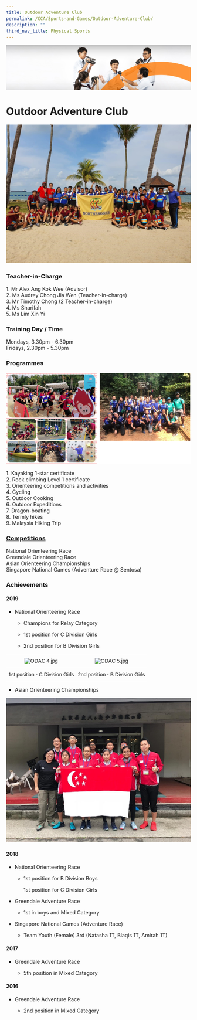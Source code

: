 ```yaml
---
title: Outdoor Adventure Club
permalink: /CCA/Sports-and-Games/Outdoor-Adventure-Club/
description: ""
third_nav_title: Physical Sports
---
```

![](/images/cca.jpg)

Outdoor Adventure Club
======================

![](/images/ODAC%201.jpeg)

### Teacher-in-Charge

1\.  Mr Alex Ang Kok Wee (Advisor) <br>
2\.  Ms Audrey Chong Jia Wen (Teacher-in-charge) <br>
3\.  Mr Timothy Chong (2 Teacher-in-charge) <br>
4\.  Ms Sharifah <br>
5\.  Ms Lim Xin Yi

### Training Day / Time

Mondays, 3.30pm - 6.30pm  
Fridays, 2.30pm - 5.30pm  

### Programmes


![](/images/ODAC--.png)


1\.   Kayaking 1-star certificate <br>
2\.  Rock climbing Level 1 certificate <br>
3\.  Orienteering competitions and activities <br>
4\.  Cycling <br>
5\.  Outdoor Cooking <br>
6\.  Outdoor Expeditions <br>
7\.  Dragon-boating <br>
8\.  Termly hikes <br>
9\.  Malaysia Hiking Trip

  

### <u>Competitions</u>

National Orienteering Race <br>
Greendale Orienteering Race <br>
Asian Orienteering Championships <br>
Singapore National Games (Adventure Race @ Sentosa)

### Achievements

#### 2019

*   National Orienteering Race

    *   Champions for Relay Category  
    
    *   1st position for C Division Girls  
    
    *   2nd position for B Division Girls


<style type="text/css">
.tg  {border-collapse:collapse;border-spacing:0;}
.tg td{border-color:black;border-style:solid;border-width:1px;font-family:Arial, sans-serif;font-size:14px;
  overflow:hidden;padding:10px 5px;word-break:normal;}
.tg th{border-color:black;border-style:solid;border-width:1px;font-family:Arial, sans-serif;font-size:14px;
  font-weight:normal;overflow:hidden;padding:10px 5px;word-break:normal;}
.tg .tg-8jgo{border-color:#ffffff;text-align:center;vertical-align:top}
</style>
<table class="tg">
<thead>
  <tr>
    <th class="tg-8jgo"><img src="https://northbrookssec-moe-edu-sg-admin.cwp.sg/qql/slot/u162/CCA/Sports%20N%20Games/ODAC/2021/ODAC%204.jpg" alt="ODAC 4.jpg" width="116" height="277"></th>
    <th class="tg-8jgo"><img src="https://northbrookssec-moe-edu-sg-admin.cwp.sg/qql/slot/u162/CCA/Sports%20N%20Games/ODAC/2021/ODAC%205.jpg" alt="ODAC 5.jpg" width="121" height="277"></th>
  </tr>
</thead>
<tbody>
  <tr>
    <td class="tg-8jgo">1st position - C Division Girls<br></td>
    <td class="tg-8jgo">2nd position - B Division Girls</td>
  </tr>
</tbody>
</table>

*   Asian Orienteering Championships





![](/images/ODAC%206.jpeg)

#### 2018

*   National Orienteering Race

    *   1st position for B Division Boys
    
        1st position for C Division Girls
    

*   Greendale Adventure Race

    *   1st in boys and Mixed Category

*   Singapore National Games (Adventure Race) 

    *   Team Youth (Female) 3rd (Natasha 1T, Blaqis 1T, Amirah 1T) 

  

#### 2017

*   Greendale Adventure Race

    *   5th position in Mixed Category  
    

  

#### 2016 

*   Greendale Adventure Race

    *   2nd position in Mixed Category